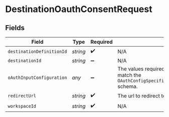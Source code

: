 # DestinationOauthConsentRequest


## Fields

| Field                                                                                                                                                              | Type                                                                                                                                                               | Required                                                                                                                                                           | Description                                                                                                                                                        |
| ------------------------------------------------------------------------------------------------------------------------------------------------------------------ | ------------------------------------------------------------------------------------------------------------------------------------------------------------------ | ------------------------------------------------------------------------------------------------------------------------------------------------------------------ | ------------------------------------------------------------------------------------------------------------------------------------------------------------------ |
| `destinationDefinitionId`                                                                                                                                          | *string*                                                                                                                                                           | :heavy_check_mark:                                                                                                                                                 | N/A                                                                                                                                                                |
| `destinationId`                                                                                                                                                    | *string*                                                                                                                                                           | :heavy_minus_sign:                                                                                                                                                 | N/A                                                                                                                                                                |
| `oAuthInputConfiguration`                                                                                                                                          | *any*                                                                                                                                                              | :heavy_minus_sign:                                                                                                                                                 | The values required to configure OAuth flows. The schema for this must match the `OAuthConfigSpecification.oauthUserInputFromConnectorConfigSpecification` schema. |
| `redirectUrl`                                                                                                                                                      | *string*                                                                                                                                                           | :heavy_check_mark:                                                                                                                                                 | The url to redirect to after getting the user consent                                                                                                              |
| `workspaceId`                                                                                                                                                      | *string*                                                                                                                                                           | :heavy_check_mark:                                                                                                                                                 | N/A                                                                                                                                                                |